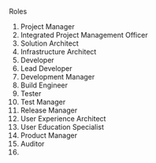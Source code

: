 Roles
1. Project Manager
2. Integrated Project Management Officer
3. Solution Architect
4. Infrastructure Architect
5. Developer
6. Lead Developer
7. Development Manager
8. Build Engineer
9. Tester
10. Test Manager
11. Release Manager
12. User Experience Architect
13. User Education Specialist
14. Product Manager
15. Auditor
16. 